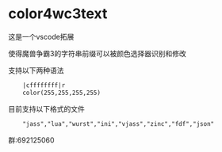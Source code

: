 # color4wc3text

这是一个vscode拓展

使得魔兽争霸3的字符串前缀可以被颜色选择器识别和修改

支持以下两种语法

``` txt
    |cffffffff|r
    color(255,255,255,255)
```

目前支持以下格式的文件

``` txt
    "jass","lua","wurst","ini","vjass","zinc","fdf","json"
```

群:692125060
